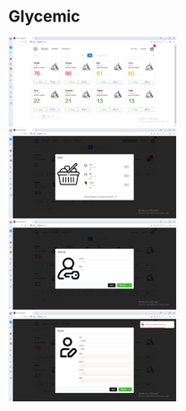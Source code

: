 # Glycemic

<img src="https://github.com/AhmetNSHN/Glycemic/blob/master/src/main/resources/ScreenShots/1.PNG" width="300">  
<img src="https://github.com/AhmetNSHN/Glycemic/blob/master/src/main/resources/ScreenShots/11.PNG" width="300"> 
<img src="https://github.com/AhmetNSHN/Glycemic/blob/master/src/main/resources/ScreenShots/2.PNG" width="300">  
<img src="https://github.com/AhmetNSHN/Glycemic/blob/master/src/main/resources/ScreenShots/3.PNG" width="300">

